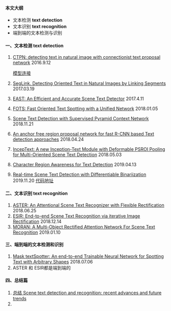 #### 本文大纲

* 文本检测 **text detection**
* 文本识别 **text recognition**
* 端到端的文本检测与识别 



#### 一、文本检测 text detection

1. [CTPN: detecting text in natural image with connectionist text proposal network]( https://arxiv.org/pdf/1609.03605.pdf )  2016.9.12  

   [模型连接 ](https://github.com/Li-Ming-Fan/OCR-DETECTION-CTPN ) 

2. [SegLink.  Detecting Oriented Text in Natural Images by Linking Segments]( https://arxiv.org/pdf/1703.06520.pdf ) 2017.03.19

3. [EAST: An Efficient and Accurate Scene Text Detector]( https://arxiv.org/pdf/1704.03155.pdf )  2017.4.11

4. [FOTS: Fast Oriented Text Spotting with a Unified Network]( https://arxiv.org/pdf/1801.01671.pdf ) 2018.01.05

5. [Scene Text Detection with Supervised Pyramid Context Network]( https://arxiv.org/pdf/1811.08605.pdf ) 2018.11.21

6. [An anchor free region proposal network for fast R-CNN based Text detection approaches]( https://arxiv.org/ftp/arxiv/papers/1804/1804.09003.pdf ) 2018.04.24

7. [IncepText: A new Inception-Text Module with Deformable PSROI Pooling for Multi-Oriented Scene Text Detection]( https://arxiv.org/pdf/1805.01167.pdf ) 2018.05.03

8. [Character Region Awareness for Text Detection]( https://arxiv.org/pdf/1904.01941.pdf ) 2019.04.13

9. [Real-time Scene Text Detection with Differentiable Binariization]( https://arxiv.org/pdf/1911.08947.pdf ) 2019.11.20  [代码地址]( https://github.com/MhLiao/DB )



#### 二、文本识别 text recognition

1. [ASTER: An Attentional Scene Text Recognizer with Flexible Rectification]( http://122.205.5.5:8071/UpLoadFiles/Papers/ASTER_PAMI18.pdf ) 2018.06.25
2. [ESIR: End-to-end Scene Text Recognition via iterative Image Rectification]( https://arxiv.org/pdf/1812.05824.pdf ) 2018.12.14
3. [MORAN: A Multi-Object Rectified Attention Network For Scene Text Recognition]( https://arxiv.org/pdf/1901.03003.pdf ) 2019.01.10



#### 三、端到端的文本检测和识别

1. [Mask textSpotter: An end-to-end Trainable Neural Network for Spotting Text with Arbitrary Shapes]( https://arxiv.org/pdf/1807.02242.pdf ) 2018.07.06
2. ASTER 和 ESIR都是端到端的



#### 四、总结篇

1. [总结  Scene text detection and recognition: recent advances and future trends]( https://www.researchgate.net/profile/Xiang_Bai4/publication/286945604_Scene_text_detection_and_recognition_recent_advances_and_future_trends/links/57f720f408ae886b8981d364/Scene-text-detection-and-recognition-recent-advances-and-future-trends.pdf )
2. 

